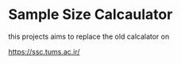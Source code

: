 # Sample Size Calcaulator

this projects aims to replace the old  calcalator on 

https://ssc.tums.ac.ir/

